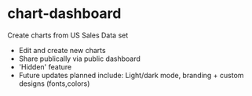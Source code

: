 # chart-dashboard

Create charts from US Sales Data set

- Edit and create new charts
- Share publically via public dashboard
- 'Hidden' feature
- Future updates planned include: Light/dark mode, branding + custom designs (fonts,colors)
